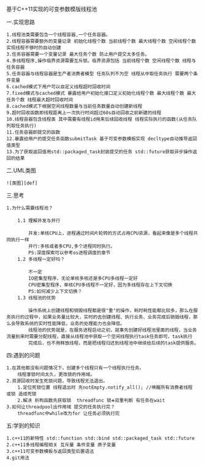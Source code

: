 基于C++11实现的可变参数模版线程池

一.实现思路

    1.线程池类需要包含一个线程容器,一个任务容器。
    2.线程容器需要额外的变量记录 初始化线程个数 当前线程个数 最大线程个数 空闲线程个数实现线程不够时的自动创建
    3.任务容器需要一个变量记录 最大任务个数 防止用户提交太多任务。
    4.多线程程序,操作临界资源需要互斥锁。临界资源包括 当前线程个数 空闲线程个数 线程与任务容器
    5.任务容器与线程容器是生产者消费者模型 任务队列不为空 线程从中取任务执行 需要两个条件变量
    6.cached模式下用户可以自定义线程超时回收时间
    7.fixed模式与cached模式 暴露给用户初始化接口定义初始化线程个数 最大线程个数 最大任务个数 线程最大超时回收时间
    8.cached模式下根据空闲线程数量与当前任务数量自动创建新线程
    9.超时回收函数即线程距离上一次执行时间超过60s自动回收之前新建的线程
    10.线程容器包含线程类 其中需要有线程id用来后续回收线程 线程实际执行的函数(从任务队列取任务执行) 
    11.任务容器即提交的函数 
    12.暴露给用户的提交任务函数submitTask 基于可变参数模板实现 decltype自动推导返回值类型
    13.为了获取返回值用std::packaged_task封装提交的任务 std::future获取异步操作返回的结果
二.UML类图  

    ![类图][def]
三.思考

    1.为什么需要线程池？
	
        1.1 理解并发与并行 
		
            并发:单核CPU上，进程通过时间片轮转的方式占用CPU资源，看起来像是多个线程共同执行一样
            并行:多核或者多CPU,多个进程同时执行。
            PS:深度探索可以参考os进程调度的章节
        1.2 多线程一定好吗？
		
            不一定
            IO密集型程序，无论单核多核还是多CPU多线程一定好
            CPU密集型程序，单核CPU多线程不一定好，因为多线程存在上下文切换
            PS:如何减少上下文切换？
        1.3 线程池的优势
		
            操作系统上创建线程和销毁线程都是很"重"的操作，耗时耗性能都比较多，那么在服务执行的过程中，如果业务量比较大，实时的去创建线程、执行业务、业务完成后销毁线程，那么会导致系统的实时性能降低，业务的处理能力也会降低。
            线程池的优势就是，在服务进程启动之初，就事先创建好线程池里面的线程，当业务流量到来时需要分配线程，直接从线程池中获取一个空闲线程执行task任务即可，task执行
            完成后，也不用释放线程，而是把线程归还到线程池中继续给后续的task提供服务。
四:遇到的问题

    1.在其他都没有问题情况下，创建多个线程只有一个线程执行任务。
        线程拿锁时间太久，更改锁的作用域。
    2.资源回收时发生死锁问题，导致线程无法退出。
        1.定位死锁位置 线程退出时 先notEmpty.notify_all(); //唤醒所有消费者线程 或锁 造成死锁
        2.解决 析构函数先获取锁  threadfunc 锁➕双重判断 有任务在wait
    3.如何让threadpool出作用域 提交的任务执行完？
        threadfunc中while改为for 让任务必须执行完
五:学到的知识

    1.c++11的新特性 std::function std::bind std::packaged_task std::future 
    2.c++11多线程编程相关 互斥量 条件变量 原子变量
    3.c++11可变参数模板与返回类型后置语法
    4.git用法
[def]: 可变参数模版线程池.png
